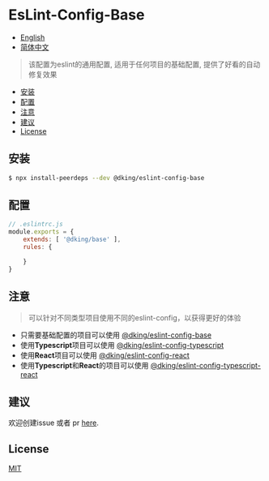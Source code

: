 # EsLint-Config-Base

<!-- [![NPM version][npm-image]][npm-url]
[![build status][travis-image]][travis-url]
[![Test coverage][codecov-image]][codecov-url]
[![Known Vulnerabilities][snyk-image]][snyk-url]
[![npm download][download-image]][download-url]

[npm-image]: https://img.shields.io/npm/v/:packageName.svg?style=flat-square
[npm-url]: https://npmjs.org/package/:packageName
[travis-image]: https://www.travis-ci.org/JohnApache/:packageName.svg
[travis-url]: https://travis-ci.org/JohnApache/:packageName
[codecov-image]: https://codecov.io/gh/JohnApache/:packageName/branch/master/graph/badge.svg
[codecov-url]: https://codecov.io/gh/JohnApache/:packageName
[snyk-image]: https://snyk.io/test/github/JohnApache/:packageName/badge.svg?targetFile=package.json
[snyk-url]: https://snyk.io/test/github/JohnApache/:packageName?targetFile=package.json
[download-image]: https://img.shields.io/npm/dm/:packageName.svg?style=flat-square
[download-url]: https://npmjs.org/package/:packageName -->

- [English](README.en_US.md)
- [简体中文](README.md)

> 该配置为eslint的通用配置, 适用于任何项目的基础配置, 提供了好看的自动修复效果

- [安装](#安装)
- [配置](#配置)
- [注意](#注意)
- [建议](#建议)
- [License](#license)

## 安装

```bash
$ npx install-peerdeps --dev @dking/eslint-config-base
```

## 配置

```js
// .eslintrc.js
module.exports = {
    extends: [ '@dking/base' ],
    rules: {

    }
}
```

## 注意
> 可以针对不同类型项目使用不同的eslint-config，以获得更好的体验

- 只需要基础配置的项目可以使用 [@dking/eslint-config-base](https://github.com/JohnApache/eslint-config-base)
- 使用**Typescript**项目可以使用 [@dking/eslint-config-typescript](https://github.com/JohnApache/eslint-config-typescript)
- 使用**React**项目可以使用 [@dking/eslint-config-react](https://github.com/JohnApache/eslint-config-react)
- 使用**Typescript**和**React**的项目可以使用 [@dking/eslint-config-typescript-react](https://github.com/JohnApache/eslint-config-typescript-react)

## 建议
欢迎创建issue 或者 pr [here](https://github.com/JohnApache/eslint-config-base/issues).

## License

[MIT](LICENSE)
